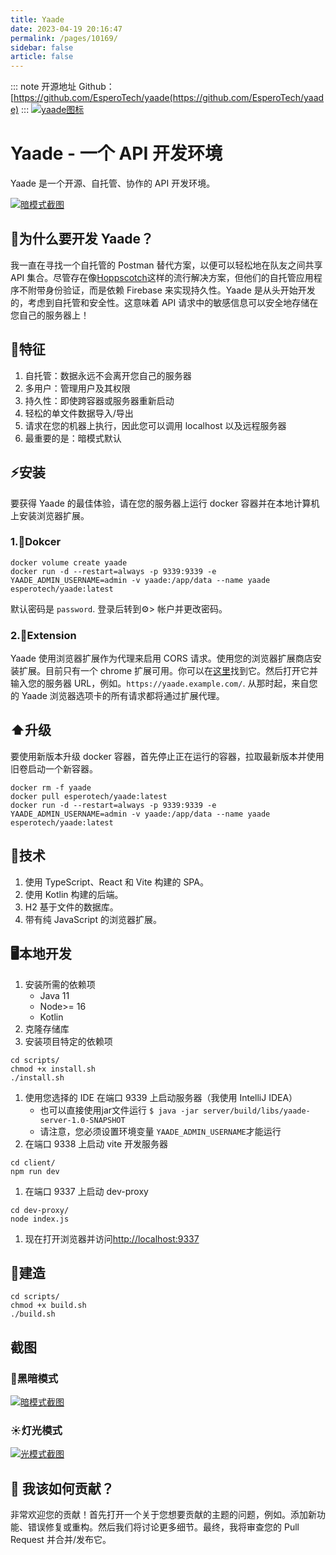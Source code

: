 ```yaml
---
title: Yaade
date: 2023-04-19 20:16:47
permalink: /pages/10169/
sidebar: false
article: false
---
```

::: note 开源地址
Github：[https://github.com/EsperoTech/yaade(https://github.com/EsperoTech/yaade)
:::
[![yaade图标](https://github.com/EsperoTech/yaade/raw/main/assets/YaadeIcon.png)](https://github.com/EsperoTech/yaade/blob/main/assets/YaadeIcon.png)

# Yaade - 一个 API 开发环境

Yaade 是一个开源、自托管、协作的 API 开发环境。

[![暗模式截图](https://github.com/EsperoTech/yaade/raw/main/assets/dark-mode.jpg)](https://github.com/EsperoTech/yaade/blob/main/assets/dark-mode.jpg)

## 🤔为什么要开发 Yaade？

我一直在寻找一个自托管的 Postman 替代方案，以便可以轻松地在队友之间共享 API 集合。尽管存在像[Hoppscotch](https://hoppscotch.io/de/)这样的流行解决方案，但他们的自托管应用程序不附带身份验证，而是依赖 Firebase 来实现持久性。Yaade 是从头开始开发的，考虑到自托管和安全性。这意味着 API 请求中的敏感信息可以安全地存储在您自己的服务器上！

## 🌟特征

1. 自托管：数据永远不会离开您自己的服务器
2. 多用户：管理用户及其权限
3. 持久性：即使跨容器或服务器重新启动
4. 轻松的单文件数据导入/导出
5. 请求在您的机器上执行，因此您可以调用 localhost 以及远程服务器
6. 最重要的是：暗模式默认

## ⚡安装

要获得 Yaade 的最佳体验，请在您的服务器上运行 docker 容器并在本地计算机上安装浏览器扩展。

### 1.🐋Dokcer

```shell
docker volume create yaade
docker run -d --restart=always -p 9339:9339 -e YAADE_ADMIN_USERNAME=admin -v yaade:/app/data --name yaade esperotech/yaade:latest
```

默认密码是 `password`. 登录后转到⚙️> 帐户并更改密码。

### 2.🔧Extension

Yaade 使用浏览器扩展作为代理来启用 CORS 请求。使用您的浏览器扩展商店安装扩展。目前只有一个 chrome 扩展可用。你可以在[这里](https://chrome.google.com/webstore/detail/yaade-extension/mddoackclclnbkmofficmmepfnadolfa)找到它。然后打开它并输入您的服务器 URL，例如。`https://yaade.example.com/`. 从那时起，来自您的 Yaade 浏览器选项卡的所有请求都将通过扩展代理。

## ⬆️升级

要使用新版本升级 docker 容器，首先停止正在运行的容器，拉取最新版本并使用旧卷启动一个新容器。

```shell
docker rm -f yaade
docker pull esperotech/yaade:latest
docker run -d --restart=always -p 9339:9339 -e YAADE_ADMIN_USERNAME=admin -v yaade:/app/data --name yaade esperotech/yaade:latest
```

## 💾技术

1. 使用 TypeScript、React 和 Vite 构建的 SPA。
2. 使用 Kotlin 构建的后端。
3. H2 基于文件的数据库。
4. 带有纯 JavaScript 的浏览器扩展。

## 🖥️本地开发

1. 安装所需的依赖项
   - Java 11
   - Node>= 16
   - Kotlin
2. 克隆存储库
3. 安装项目特定的依赖项

```shell
cd scripts/
chmod +x install.sh
./install.sh
```

1. 使用您选择的 IDE 在端口 9339 上启动服务器（我使用 IntelliJ IDEA）
   - 也可以直接使用jar文件运行 `$ java -jar server/build/libs/yaade-server-1.0-SNAPSHOT`
   - 请注意，您必须设置环境变量 `YAADE_ADMIN_USERNAME`才能运行
2. 在端口 9338 上启动 vite 开发服务器

```shell
cd client/
npm run dev
```

1. 在端口 9337 上启动 dev-proxy

```shell
cd dev-proxy/
node index.js
```

1. 现在打开浏览器并访问[http://localhost:9337](http://localhost:9337/)

## 🔨建造

```shell
cd scripts/
chmod +x build.sh
./build.sh
```

## 截图

### 🌙黑暗模式

[![暗模式截图](https://github.com/EsperoTech/yaade/raw/main/assets/dark-mode.jpg)](https://github.com/EsperoTech/yaade/blob/main/assets/dark-mode.jpg)

### ☀️灯光模式

[![光模式截图](https://github.com/EsperoTech/yaade/raw/main/assets/light-mode.jpg)](https://github.com/EsperoTech/yaade/blob/main/assets/light-mode.jpg)

## 🤝 我该如何贡献？

非常欢迎您的贡献！首先打开一个关于您想要贡献的主题的问题，例如。添加新功能、错误修复或重构。然后我们将讨论更多细节。最终，我将审查您的 Pull Request 并合并/发布它。